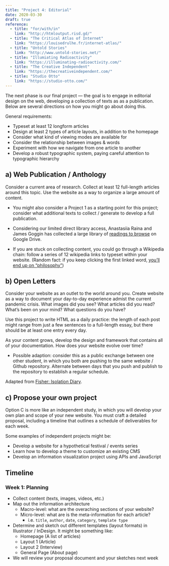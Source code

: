 ```yaml
---
title: "Project 4: Editorial"
date: 2020-03-30
draft: true
reference: 
  - title: "for/with/in"
    link: "http://htmloutput.risd.gd/"
  - title: "The Critical Atlas of Internet"
    link: "https://louisedrulhe.fr/internet-atlas/"
  - title: "Untold Stories"
    link: "http://www.untold-stories.net/"
  - title: "Illumiating Radioactivity"
    link: "https://illuminating-radioactivity.com/"
  - title: "The Creative Independent"
    link: "https://thecreativeindependent.com/"
  - title: "Studio Otto"
    link: "https://studio-otto.com/"
---
```



The next phase is our final project — the goal is to engage in editorial design on the web, developing a collection of texts as as a publication. Below are several directions on how you might go about doing this.

General requirements:

- Typeset at least 12 longform articles
- Design at least 2 types of article layouts, in addition to the homepage
- Consider what kind of viewing modes are available for 
- Consider the relationship between images & words
- Experiment with how we navigate from one article to another
- Develop a robust typographic system, paying careful attention to typographic hierarchy


## a) Web Publication / Anthology
Consider a current area of research. Collect at least 12 full-length articles around this topic. Use the website as a way to organize a large amount of content.

- You might also consider a Project 1 as a starting point for this project; consider what additional texts to collect / generate to develop a full publication.

- Considering our limited direct library access, Anastasiia Raina and James Goggin has collected a large library of [readings to browse](https://drive.google.com/drive/folders/1EtAYaHu31TZs-NalYJovUMusFSQxm7Vc) on Google Drive.

- If you are stuck on collecting content, you could go through a Wikipedia chain: follow a series of 12 wikipedia links to typeset within your website. (Random fact: if you keep clicking the first linked word, [you’ll end up on “philosophy”](https://en.wikipedia.org/wiki/Wikipedia:Getting_to_Philosophy))


## b) Open Letters
Consider your website as an outlet to the world around you. Create website as a way to document your day-to-day experience admist the current pandemic crisis. What images did you see? What articles did you read? What’s been on your mind? What questions do you have?

Use this project to write HTML as a daily practice: the length of each post might range from just a few sentences to a full-length essay, but there should be at least one entry every day.

As your content grows, develop the design and framework that contains all of your documentation. How does your website evolve over time?

- Possible adaption: consider this as a public exchange between one other student, in which you both are pushing to the same website / Github repository. Alternate between days that you push and publish to the repository to establish a regular schedule.

Adapted from [Fisher: Isolation Diary](https://ci.labud.nyc/projects/isolation).


## c) Propose your own project
Option C is more like an independent study, in which you will develop your own plan and scope of your new website. You must craft a detailed proposal, including a timeline that outlines a schedule of deliverables for each week. 

Some examples of independent projects might be:
- Develop a website for a hypothetical festival / events series
- Learn how to develop a theme to customize an existing CMS
- Develop an information visualization project using APIs and JavaScript


## Timeline

### Week 1: Planning
- Collect content (texts, images, videos, etc.)
- Map out the information architecture
  - Macro-level: what are the overaching sections of your website?
  - Micro-level: what are is the meta-information for each article?
    - i.e. `title`, `author`, `date`, `category`, `template type`
- Determine and sketch out different templates (layout formats) in Illustrator / InDesign. It might be something like:
  - Homepage (A list of articles)
  - Layout 1 (Article)
  - Layout 2 (Interview)
  - General Page (About page)
- We will review your proposal document and your sketches next week


